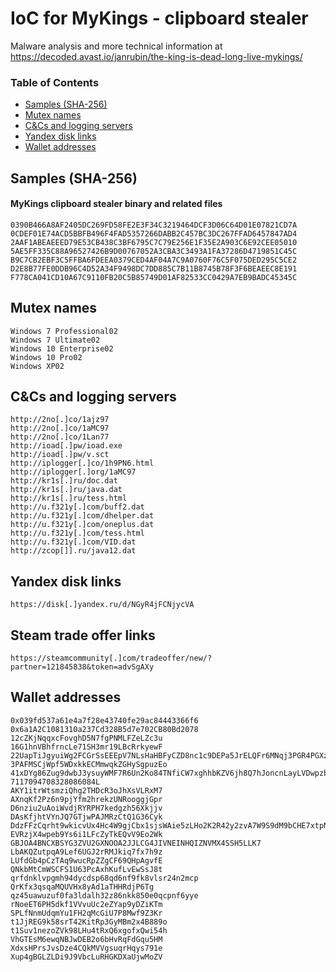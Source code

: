 # IoC for MyKings - clipboard stealer

Malware analysis and more technical information at <https://decoded.avast.io/janrubin/the-king-is-dead-long-live-mykings/>

### Table of Contents
* [Samples (SHA-256)](#samples-sha-256)
* [Mutex names](#mutex-names)
* [C&Cs and logging servers](#c&cs-and-logging-servers)
* [Yandex disk links](#yandex-disk-links)
* [Wallet addresses](#wallet-addresses)
## Samples (SHA-256)
#### MyKings clipboard stealer binary and related files
```
0390B466A8AF2405DC269FD58FE2E3F34C3219464DCF3D06C64D01E07821CD7A
0CDEF01E74ACD5BBFB496F4FAD5357266DABB2C457BC3DC267FFAD6457847AD4
2AAF1ABEAEEED79E53CB438C3BF6795C7C79E256E1F35E2A903C6E92CEE05010
5AE5FF335C88A96527426B9D00767052A3CBA3C3493A1FA37286D4719851C45C
B9C7CB2EBF3C5FFBA6FDEEA0379CED4AF04A7C9A0760F76C5F075DED295C5CE2
D2E8B77FE0DDB96C4D52A34F9498DC7DD885C7B11B8745B78F3F6BEAEEC8E191
F778CA041CD10A67C9110FB20C5B85749D01AF82533CC0429A7EB9BADC45345C
```

## Mutex names
```
Windows 7 Professional02
Windows 7 Ultimate02
Windows 10 Enterprise02
Windows 10 Pro02
Windows XP02
```

## C&Cs and logging servers
```
http://2no[.]co/1ajz97
http://2no[.]co/1aMC97
http://2no[.]co/1Lan77
http://ioad[.]pw/ioad.exe
http://ioad[.]pw/v.sct
http://iplogger[.]co/1h9PN6.html
http://iplogger[.]org/1aMC97
http://kr1s[.]ru/doc.dat
http://kr1s[.]ru/java.dat
http://kr1s[.]ru/tess.html
http://u.f321y[.]com/buff2.dat
http://u.f321y[.]com/dhelper.dat
http://u.f321y[.]com/oneplus.dat
http://u.f321y[.]com/tess.html
http://u.f321y[.]com/VID.dat
http://zcop[]].ru/java12.dat
```

## Yandex disk links
```
https://disk[.]yandex.ru/d/NGyR4jFCNjycVA
```

## Steam trade offer links
```
https://steamcommunity[.]com/tradeoffer/new/?partner=121845838&token=advSgAXy
```

## Wallet addresses
```
0x039fd537a61e4a7f28e43740fe29ac84443366f6
0x6a1A2C1081310a237Cd328B5d7e702CB80Bd2078
12cZKjNqqxcFovghD5N7fgPNMLFZeLZc3u
16G1hnVBhfrncLe71SH3mr19LBcRrkyewF
22UapTiJgyuiWg2FCGrSsEEEpV7NLsHaHBFyCZD8nc1c9DEPa5JrELQFr6MNqj3PGR4PGXzCGYQw7UemxRoRxCC97r43pZs
3PAFMSCjWpf5WDxkkECMmwqkZGHySgpuzEo
41xDYg86Zug9dwbJ3ysuyWMF7R6Un2Ko84TNfiCW7xghhbKZV6jh8Q7hJoncnLayLVDwpzbPQPi62bvPqe6jJouHAsGNkg2
7117094708328086084L
AKY1itrWtsmziQhg2THDcR3oJhXsVLRxM7
AXnqKf2Pz6n9pjYfm2hrekzUNRooggjGpr
D6nziu2uAoiWvdjRYRPH7kedgzh56Xkjjv
DAsKfjhtVYnJQ7GTjwPAJMRzCtQ1G36Cyk
DdzFFzCqrht9wkicvUx4Hc4W9gjCbx1sjsWAie5zLHo2K2R42y2zvA7W9S9dM9bCHE7xtpNriy1EpE5xwv7mPuSjhP4FyB9Z1ra6Ge3y
EVRzjX4wpeb9Ys6i1LFcZyTkEQvV9Eo2Wk
GBJOA4BNCXBSYG3ZVU2GXNOOA2JJLCG4JIVNEINHQIZNVMX4SSH5LLK7
LbAKQZutpqA9Lef6UGJ2rRMJkiq7fx7h9z
LUfdGb4pCzTAq9wucRpZZgCF69QHpAgvfE
QNkbMtCmWSCFS1U63PcAxhKufLvEwSsJ8t
qrfdnklvpgmh94dycdsp68qd6nf9fk8vlsr24n2mcp
QrKfx3qsqaMQUVHx8yAd1aTHHRdjP6Tg
qz45uawuzuf0fa3ldalh32z86nkk850e0qcpnf6yye
rNoeET6PH5dkf1VVvuUc2eZYap9yDZiKTm
SPLfNnmUdqmYu1FH2qMcGiU7P8Mwf9Z3Kr
t1JjREG9k58srT42KitRp3GyMBm2x4B889o
t1Suv1nezoZVk98LHu4tRxQ6xgofxQwi54h
VhGTEsM6ewqNBJwDEB2o6bHvRqFdGqu5HM
XdxsHPrsJvsDze4CQkMVVgsuqrHqys791e
Xup4gBGLZLDi9J9VbcLuRHGKDXaUjwMoZV
```
